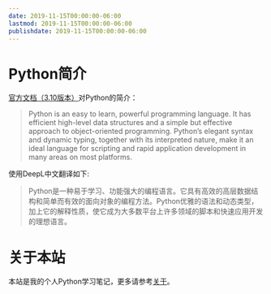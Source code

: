 ```yaml
---
date: 2019-11-15T00:00:00-06:00
lastmod: 2019-11-15T00:00:00-06:00
publishdate: 2019-11-15T00:00:00-06:00
---
```


# Python简介

[官方文档（3.10版本）](https://docs.python.org/3/tutorial/index.html)对Python的简介：

> Python is an easy to learn, powerful programming language. It has efficient high-level data structures and a simple but effective approach to object-oriented programming. Python’s elegant syntax and dynamic typing, together with its interpreted nature, make it an ideal language for scripting and rapid application development in many areas on most platforms.

使用DeepL中文翻译如下:

> Python是一种易于学习、功能强大的编程语言。它具有高效的高层数据结构和简单而有效的面向对象的编程方法。Python优雅的语法和动态类型，加上它的解释性质，使它成为大多数平台上许多领域的脚本和快速应用开发的理想语言。

# 关于本站

本站是我的个人Python学习笔记，更多请参考[关于](https://python-notes.jinjunliu.com/about/)。
